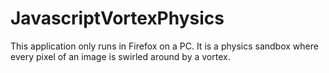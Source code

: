 # JavascriptVortexPhysics
This application only runs in Firefox on a PC. It is a physics sandbox where every pixel of an image is swirled around by a vortex.

